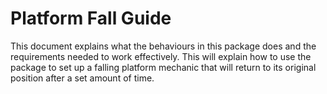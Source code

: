 # Platform Fall Guide 

This document explains what the behaviours in this package does and the requirements needed to work effectively. This will explain how to use the package to set up a falling platform mechanic that will return to its original position after a set amount of time. 


